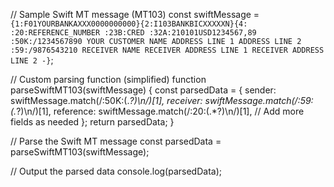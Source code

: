 // Sample Swift MT message (MT103)
const swiftMessage = `
    {1:F01YOURBANKAXXX0000000000}{2:I103BANKBICXXXXXN}{4:
    :20:REFERENCE_NUMBER
    :23B:CRED
    :32A:210101USD1234567,89
    :50K:/1234567890
    YOUR CUSTOMER NAME
    ADDRESS LINE 1
    ADDRESS LINE 2
    :59:/9876543210
    RECEIVER NAME
    RECEIVER ADDRESS LINE 1
    RECEIVER ADDRESS LINE 2
    -}
`;

// Custom parsing function (simplified)
function parseSwiftMT103(swiftMessage) {
    const parsedData = {
        sender: swiftMessage.match(/:50K:(.*?)\n/)[1],
        receiver: swiftMessage.match(/:59:(.*?)\n/)[1],
        reference: swiftMessage.match(/:20:(.*?)\n/)[1],
        // Add more fields as needed
    };
    return parsedData;
}

// Parse the Swift MT message
const parsedData = parseSwiftMT103(swiftMessage);

// Output the parsed data
console.log(parsedData);
